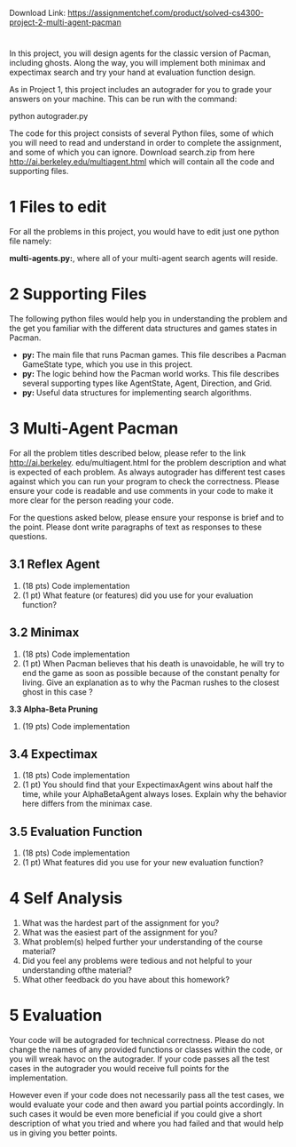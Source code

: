 Download Link: https://assignmentchef.com/product/solved-cs4300-project-2-multi-agent-pacman
<br>
<h1></h1>

In this project, you will design agents for the classic version of Pacman, including ghosts. Along the way, you will implement both minimax and expectimax search and try your hand at evaluation function design.

As in Project 1, this project includes an autograder for you to grade your answers on your machine. This can be run with the command:

python autograder.py

The code for this project consists of several Python files, some of which you will need to read and understand in order to complete the assignment, and some of which you can ignore. Download search.zip from here http://ai.berkeley.edu/multiagent.html which will contain all the code and supporting files.

<h1>1      Files to edit</h1>

For all the problems in this project, you would have to edit just one python file namely:

<strong>multi-agents.py:</strong>, where all of your multi-agent search agents will reside.

<h1>2       Supporting Files</h1>

The following python files would help you in understanding the problem and the get you familiar with the different data structures and games states in Pacman.

<ul>

 <li><strong>py: </strong>The main file that runs Pacman games. This file describes a Pacman GameState type, which you use in this project.</li>

 <li><strong>py: </strong>The logic behind how the Pacman world works. This file describes several supporting types like AgentState, Agent, Direction, and Grid.</li>

 <li><strong>py: </strong>Useful data structures for implementing search algorithms.</li>

</ul>

<h1>3        Multi-Agent Pacman</h1>

For all the problem titles described below, please refer to the link http://ai.berkeley. edu/multiagent.html for the problem description and what is expected of each problem. As always autograder has different test cases against which you can run your program to check the correctness. Please ensure your code is readable and use comments in your code to make it more clear for the person reading your code.

For the questions asked below, please ensure your response is brief and to the point. Please dont write paragraphs of text as responses to these questions.

<h2>3.1      Reflex Agent</h2>

<ol>

 <li>(18 pts) Code implementation</li>

 <li>(1 pt) What feature (or features) did you use for your evaluation function?</li>

</ol>

<h2>3.2      Minimax</h2>

<ol>

 <li>(18 pts) Code implementation</li>

 <li>(1 pt) When Pacman believes that his death is unavoidable, he will try to end the game as soon as possible because of the constant penalty for living. Give an explanation as to why the Pacman rushes to the closest ghost in this case ?</li>

</ol>

<strong>3.3       Alpha-Beta Pruning </strong>

<ol>

 <li>(19 pts) Code implementation</li>

</ol>

<h2>3.4      Expectimax</h2>

<ol>

 <li>(18 pts) Code implementation</li>

 <li>(1 pt) You should find that your ExpectimaxAgent wins about half the time, while your AlphaBetaAgent always loses. Explain why the behavior here differs from the minimax case.</li>

</ol>

<h2>3.5       Evaluation Function</h2>

<ol>

 <li>(18 pts) Code implementation</li>

 <li>(1 pt) What features did you use for your new evaluation function?</li>

</ol>

<h1>4        Self Analysis</h1>

<ol>

 <li>What was the hardest part of the assignment for you?</li>

 <li>What was the easiest part of the assignment for you?</li>

 <li>What problem(s) helped further your understanding of the course material?</li>

 <li>Did you feel any problems were tedious and not helpful to your understanding ofthe material?</li>

 <li>What other feedback do you have about this homework?</li>

</ol>

<h1>5      Evaluation</h1>

Your code will be autograded for technical correctness. Please do not change the names of any provided functions or classes within the code, or you will wreak havoc on the autograder. If your code passes all the test cases in the autograder you would receive full points for the implementation.

However even if your code does not necessarily pass all the test cases, we would evaluate your code and then award you partial points accordingly. In such cases it would be even more beneficial if you could give a short description of what you tried and where you had failed and that would help us in giving you better points.